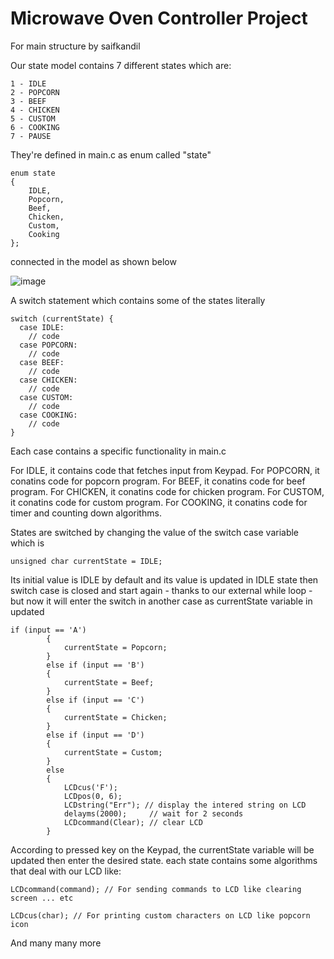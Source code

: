 # Microwave Oven Controller Project

For main structure by saifkandil

Our state model contains 7 different states which are:

```
1 - IDLE
2 - POPCORN
3 - BEEF
4 - CHICKEN
5 - CUSTOM
6 - COOKING
7 - PAUSE 
```

They're defined in main.c as enum called "state"

```
enum state
{
    IDLE,
    Popcorn,
    Beef,
    Chicken,
    Custom,
    Cooking
};
```

connected in the model as shown below

![image](https://user-images.githubusercontent.com/74428638/170123046-62f1064f-20d5-4d7a-9b2a-4c93a230cf8e.png)

A switch statement which contains some of the states literally

```
switch (currentState) {
  case IDLE:
    // code
  case POPCORN:
    // code
  case BEEF:
    // code
  case CHICKEN:
    // code
  case CUSTOM:
    // code
  case COOKING:
    // code
}
```

Each case contains a specific functionality in main.c

For IDLE, it contains code that fetches input from Keypad. For POPCORN, it conatins code for popcorn program. For BEEF, it conatins code for beef program. For CHICKEN, it conatins code for chicken program. For CUSTOM, it conatins code for custom program. For COOKING, it conatins code for timer and counting down algorithms.

States are switched by changing the value of the switch case variable which is

```
unsigned char currentState = IDLE;
```
Its initial value is IDLE by default and its value is updated in IDLE state then switch case is closed and start again - thanks to our external while loop - but now it will enter the switch in another case as currentState variable in updated

```
if (input == 'A')
		{
			currentState = Popcorn;
		}
		else if (input == 'B')
		{
			currentState = Beef;
		}
		else if (input == 'C')
		{
			currentState = Chicken;
		}
		else if (input == 'D')
		{
			currentState = Custom;
		}
		else
		{
			LCDcus('F');
			LCDpos(0, 6);
			LCDstring("Err"); // display the intered string on LCD
			delayms(2000);	   // wait for 2 seconds
			LCDcommand(Clear); // clear LCD
		}
```

According to pressed key on the Keypad, the currentState variable will be updated then enter the desired state.
each state contains some algorithms that deal with our LCD like:
```
LCDcommand(command); // For sending commands to LCD like clearing screen ... etc
```
```
LCDcus(char); // For printing custom characters on LCD like popcorn icon
```
And many many more

